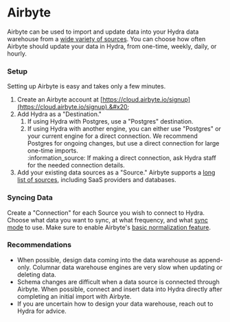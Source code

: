# Airbyte

Airbyte can be used to import and update data into your Hydra data warehouse from a [wide variety of sources](https://docs.airbyte.com/integrations/sources). You can choose how often Airbyte should update your data in Hydra, from one-time, weekly, daily, or hourly.

### Setup

Setting up Airbyte is easy and takes only a few minutes.

1. Create an Airbyte account at [https://cloud.airbyte.io/signup](https://cloud.airbyte.io/signup).&#x20;
2. Add Hydra as a "Destination."
   1. If using Hydra with Postgres, use a "Postgres" destination.
   2. If using Hydra with another engine, you can either use "Postgres" or your current engine for a direct connection. We recommend Postgres for ongoing changes, but use a direct connection for large one-time imports. \
      :information\_source: If making a direct connection, ask Hydra staff for the needed connection details.
3. Add your existing data sources as a "Source." Airbyte supports a [long list of sources](https://docs.airbyte.com/integrations/sources), including SaaS providers and databases.

### Syncing Data

Create a "Connection" for each Source you wish to connect to Hydra. Choose what data you want to sync, at what frequency, and what [sync mode](https://docs.airbyte.com/understanding-airbyte/connections) to use. Make sure to enable Airbyte's [basic normalization feature](https://docs.airbyte.com/understanding-airbyte/basic-normalization).

### Recommendations

* When possible, design data coming into the data warehouse as append-only. Columnar data warehouse engines are very slow when updating or deleting data.
* Schema changes are difficult when a data source is connected through Airbyte. When possible, connect and insert data into Hydra directly after completing an initial import with Airbyte.
* If you are uncertain how to design your data warehouse, reach out to Hydra for advice.
